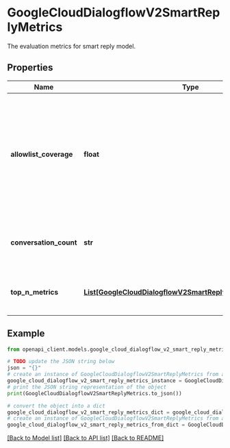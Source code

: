 # GoogleCloudDialogflowV2SmartReplyMetrics

The evaluation metrics for smart reply model.

## Properties

Name | Type | Description | Notes
------------ | ------------- | ------------- | -------------
**allowlist_coverage** | **float** | Percentage of target participant messages in the evaluation dataset for which similar messages have appeared at least once in the allowlist. Should be [0, 1]. | [optional] 
**conversation_count** | **str** | Total number of conversations used to generate this metric. | [optional] 
**top_n_metrics** | [**List[GoogleCloudDialogflowV2SmartReplyMetricsTopNMetrics]**](GoogleCloudDialogflowV2SmartReplyMetricsTopNMetrics.md) | Metrics of top n smart replies, sorted by TopNMetric.n. | [optional] 

## Example

```python
from openapi_client.models.google_cloud_dialogflow_v2_smart_reply_metrics import GoogleCloudDialogflowV2SmartReplyMetrics

# TODO update the JSON string below
json = "{}"
# create an instance of GoogleCloudDialogflowV2SmartReplyMetrics from a JSON string
google_cloud_dialogflow_v2_smart_reply_metrics_instance = GoogleCloudDialogflowV2SmartReplyMetrics.from_json(json)
# print the JSON string representation of the object
print(GoogleCloudDialogflowV2SmartReplyMetrics.to_json())

# convert the object into a dict
google_cloud_dialogflow_v2_smart_reply_metrics_dict = google_cloud_dialogflow_v2_smart_reply_metrics_instance.to_dict()
# create an instance of GoogleCloudDialogflowV2SmartReplyMetrics from a dict
google_cloud_dialogflow_v2_smart_reply_metrics_from_dict = GoogleCloudDialogflowV2SmartReplyMetrics.from_dict(google_cloud_dialogflow_v2_smart_reply_metrics_dict)
```
[[Back to Model list]](../README.md#documentation-for-models) [[Back to API list]](../README.md#documentation-for-api-endpoints) [[Back to README]](../README.md)


